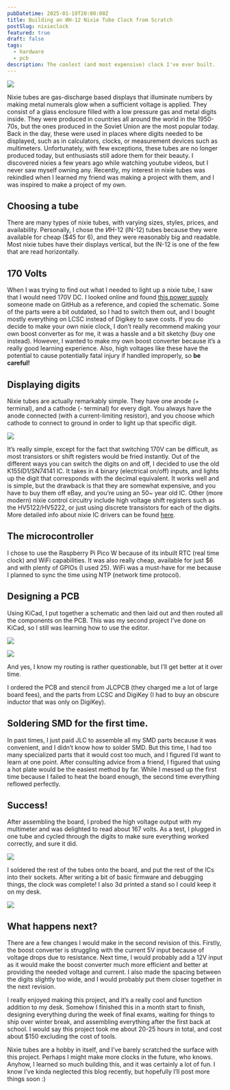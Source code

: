 ```yaml
---
pubDatetime: 2025-01-19T20:00:00Z
title: Building an ИН-12 Nixie Tube Clock from Scratch
postSlug: nixieclock
featured: true
draft: false
tags:
  - hardware
  - pcb
description: The coolest (and most expensive) clock I've ever built.
---
```


![](@assets/blog/nixieclock/header.gif)

Nixie tubes are gas-discharge based displays that illuminate numbers by making metal numerals glow when a sufficient voltage is applied. They consist of a glass enclosure filled with a low pressure gas and metal digits inside. They were produced in countries all around the world in the 1950-70s, but the ones produced in the Soviet Union are the most popular today. Back in the day, these were used in places where digits needed to be displayed, such as in calculators, clocks, or measurement devices such as multimeters. Unfortunately, with few exceptions, these tubes are no longer produced today, but enthusiasts still adore them for their beauty. I discovered nixies a few years ago while watching youtube videos, but I never saw myself owning any. Recently, my interest in nixie tubes was rekindled when I learned my friend was making a project with them, and I was inspired to make a project of my own.

## Choosing a tube

There are many types of nixie tubes, with varying sizes, styles, prices, and availability. Personally, I chose the ИН-12 (IN-12) tubes because they were available for cheap ($45 for 6), and they were reasonably big and readable. Most nixie tubes have their displays vertical, but the IN-12 is one of the few that are read horizontally.

## 170 Volts

When I was trying to find out what I needed to light up a nixie tube, I saw that I would need 170V DC. I looked online and found [this power supply](https://github.com/drkmsmithjr/NixiePowerSupply/tree/master/KC_NixieSupply5vTo170vMini) someone made on GitHub as a reference, and copied the schematic. Some of the parts were a bit outdated, so I had to switch them out, and I bought mostly everything on LCSC instead of Digikey to save costs. If you do decide to make your own nixie clock, I don’t really recommend making your own boost converter as for me, it was a hassle and a bit sketchy (buy one instead). However, I wanted to make my own boost converter because it’s a really good learning experience. Also, high voltages like these have the potential to cause potentially fatal injury if handled improperly, so **be careful!**

## Displaying digits

Nixie tubes are actually remarkably simple. They have one anode (+ terminal), and a cathode (- terminal) for every digit. You always have the anode connected (with a current-limiting resistor), and you choose which cathode to connect to ground in order to light up that specific digit.

![](@assets/blog/nixieclock/nixieschem.png)

It’s really simple, except for the fact that switching 170V can be difficult, as most transistors or shift registers would be fried instantly. Out of the different ways you can switch the digits on and off, I decided to use the old K155ID1/SN74141 IC. It takes in 4 binary (electrical on/off) inputs, and lights up the digit that corresponds with the decimal equivalent. It works well and is simple, but the drawback is that they are somewhat expensive, and you have to buy them off eBay, and you’re using an 50~ year old IC. Other (more modern) nixie control circuitry include high voltage shift registers such as the HV5122/HV5222, or just using discrete transistors for each of the digits. More detailed info about nixie IC drivers can be found [here](https://gra-afch.com/how-it-works/ic-drivers-for-nixie-tubes-clocks/).

## The microcontroller

I chose to use the Raspberry Pi Pico W because of its inbuilt RTC (real time clock) and WiFi capabilities. It was also really cheap, available for just $6 and with plenty of GPIOs (I used 25). WiFi was a must-have for me because I planned to sync the time using NTP (network time protocol).

## Designing a PCB

Using KiCad, I put together a schematic and then laid out and then routed all the components on the PCB. This was my second project I’ve done on KiCad, so I still was learning how to use the editor.

![](@assets/blog/nixieclock/schem.png)

![](@assets/blog/nixieclock/pcb.png)

And yes, I know my routing is rather questionable, but I’ll get better at it over time.

I ordered the PCB and stencil from JLCPCB (they charged me a lot of large board fees), and the parts from LCSC and DigiKey (I had to buy an obscure inductor that was only on DigiKey).

## Soldering SMD for the first time.

In past times, I just paid JLC to assemble all my SMD parts because it was convenient, and I didn’t know how to solder SMD. But this time, I had too many specialized parts that it would cost too much, and I figured I’d want to learn at one point. After consulting advice from a friend, I figured that using a hot plate would be the easiest method by far. While I messed up the first time because I failed to heat the board enough, the second time everything reflowed perfectly.

## Success!

After assembling the board, I probed the high voltage output with my multimeter and was delighted to read about 167 volts. As a test, I plugged in one tube and cycled through the digits to make sure everything worked correctly, and sure it did.

![](@assets/blog/nixieclock/onetubecycle.gif)

I soldered the rest of the tubes onto the board, and put the rest of the ICs into their sockets. After writing a bit of basic firmware and debugging things, the clock was complete! I also 3d printed a stand so I could keep it on my desk.

![](@assets/blog/nixieclock/endresult.gif)

## What happens next?

There are a few changes I would make in the second revision of this. Firstly, the boost converter is struggling with the current 5V input because of voltage drops due to resistance. Next time, I would probably add a 12V input as it would make the boost converter much more efficient and better at providing the needed voltage and current. I also made the spacing between the digits slightly too wide, and I would probably put them closer together in the next revision.

I really enjoyed making this project, and it’s a really cool and function addition to my desk. Somehow I finished this in a month start to finish, designing everything during the week of final exams, waiting for things to ship over winter break, and assembling everything after the first back at school. I would say this project took me about 20-25 hours in total, and cost about $150 excluding the cost of tools.

Nixie tubes are a hobby in itself, and I’ve barely scratched the surface with this project. Perhaps I might make more clocks in the future, who knows. Anyhow, I learned so much building this, and it was certainly a lot of fun. I know I’ve kinda neglected this blog recently, but hopefully I’ll post more things soon :)
